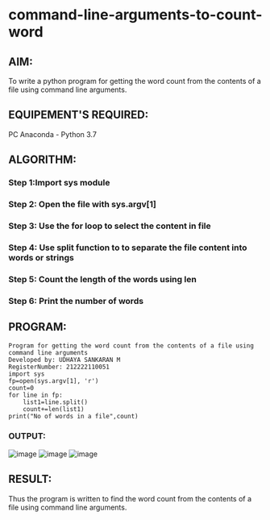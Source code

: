 # command-line-arguments-to-count-word
## AIM:
To write a python program for getting the word count from the contents of a file using command line arguments.
## EQUIPEMENT'S REQUIRED: 
PC
Anaconda - Python 3.7
## ALGORITHM: 
### Step 1:Import sys module

### Step 2: Open the file with sys.argv[1]
 
### Step 3: Use the for loop to select the content in file

### Step 4:  Use split function to to separate the file content into words or strings

### Step 5: Count the length of the words using len

### Step 6: Print the number of words

## PROGRAM:
```
Program for getting the word count from the contents of a file using command line arguments
Developed by: UDHAYA SANKARAN M
RegisterNumber: 212222110051
import sys
fp=open(sys.argv[1], 'r')
count=0
for line in fp:
    list1=line.split()
    count+=len(list1)
print("No of words in a file",count)
```

### OUTPUT:
![image](https://github.com/Udhayasankaran04/command-line-arguments-to-count-word/assets/119393933/bd7282d1-0d9c-4dda-95b9-880dc469bef0)
![image](https://github.com/Udhayasankaran04/command-line-arguments-to-count-word/assets/119393933/85002f07-ef5e-4094-9316-0267e4c06066)
![image](https://github.com/Udhayasankaran04/command-line-arguments-to-count-word/assets/119393933/edbdb2f7-25e2-4d75-a488-95861c35cc78)

## RESULT:
Thus the program is written to find the word count from the contents of a file using command line arguments.
